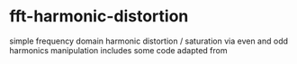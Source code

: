 # fft-harmonic-distortion
simple frequency domain harmonic distortion / saturation via even and odd harmonics manipulation
includes some code adapted from 
